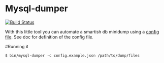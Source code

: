 Mysql-dumper
============

[![Build Status](https://travis-ci.org/eberhm/mysql-dumper.svg?branch=master)](https://travis-ci.org/eberhm/mysql-dumper)

With this little tool you can automate a smartish db minidump using a [config file](config.example.json). See doc for definition of the config file.

#Running it

```$ bin/mysql-dumper -c config.example.json /path/to/dump/files ```